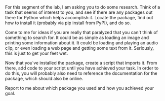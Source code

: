 For this segment of the lab, I am asking you to do some research. Think of a task that seems of interest to you, and see if there are any packages out there for Python which helps accomplish it. Locate the package, find out how to install it (probably via pip install from PyPI), and do so. 

Come to me for ideas if you are really that paralyzed that you can't think of something to search for. It could be as simple as loading an image and printing some information about it. It could be loading and playing an audio clip, or even loading a web page and getting some text from it. Seriously, this is just to get your feet wet.

Now that you've installed the package, create a script that imports it. From there, add code to your script until you have achieved your task. In order to do this, you will probably also need to reference the documentation for the package, which should also be online.

Report to me about which package you used and how you achieved your goal.